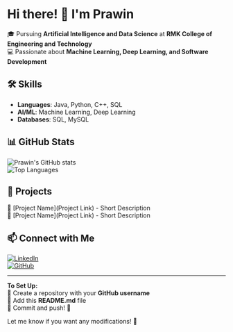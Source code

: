 # Hi there! 👋 I'm Prawin

🎓 Pursuing **Artificial Intelligence and Data Science** at **RMK College of Engineering and Technology**  
💻 Passionate about **Machine Learning, Deep Learning, and Software Development**  

## 🛠 Skills
- **Languages**: Java, Python, C++, SQL  
- **AI/ML**: Machine Learning, Deep Learning  
- **Databases**: SQL, MySQL  

## 📊 GitHub Stats
![Prawin's GitHub stats](https://github-readme-stats.vercel.app/api?username=your-username&show_icons=true&theme=radical)  
![Top Languages](https://github-readme-stats.vercel.app/api/top-langs/?username=your-username&layout=compact&theme=radical)

## 🚀 Projects
🔹 [Project Name](Project Link) - Short Description  
🔹 [Project Name](Project Link) - Short Description  

## 📫 Connect with Me  
[![LinkedIn](https://img.shields.io/badge/-LinkedIn-blue?style=flat&logo=Linkedin&logoColor=white)](www.linkedin.com/in/prawin-r)  
[![GitHub](https://img.shields.io/badge/-GitHub-black?style=flat&logo=github)](https://github.com/your-username)  

---

**To Set Up:**  
📌 Create a repository with your **GitHub username**  
📌 Add this **README.md** file  
📌 Commit and push! 🎉  

Let me know if you want any modifications! 🚀
